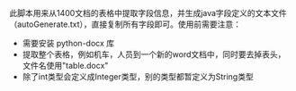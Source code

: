   此脚本用来从1400文档的表格中提取字段信息，并生成java字段定义的文本文件（autoGenerate.txt），直接复制所有字段即可。使用前需要注意：
- 需要安装 python-docx 库
- 提取整个表格，例如机车，人员到一个新的word文档中，同时要去掉表头，文件名使用"table.docx"
- 除了int类型会定义成Integer类型，别的类型都暂定义为String类型 
